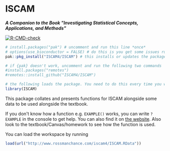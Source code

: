 ISCAM
==============
***A Companion to the Book "Investigating Statistical Concepts, Applications, and Methods"***

<!-- badges: start -->
  [![R-CMD-check](https://github.com/ISCAM4/ISCAM/actions/workflows/R-CMD-check.yaml/badge.svg)](https://github.com/ISCAM4/ISCAM/actions/workflows/R-CMD-check.yaml)
<!-- badges: end -->

```r
# install.packages("pak") # uncomment and run this line *once*
# options(use_bioconductor = FALSE) # do this is you get some issues running the next line when connected to the eduroam network
pak::pkg_install("ISCAM4/ISCAM") # this installs or updates the package

# if {pak} doesn't work, uncomment and run the following two commands
#install.packages("remotes")
#remotes::install_github("ISCAM4/ISCAM")

# the following loads the package. You need to do this every time you want to use ISCAM functions
library(ISCAM)
```

This package collates and presents functions for ISCAM alongside some data to be used alongside the textbook.

If you don't know how a function e.g. `EXAMPLE()` works, you can write `?EXAMPLE` in the console to get help. You can also find it on [the website](https://iscam4.github.io/ISCAM/reference/index.html). Also look to the textbook/Canvas/homework to see how the function is used.

You can load the workspace by running

```r
load(url("http://www.rossmanchance.com/iscam4/ISCAM.RData"))
```

<!-- 
TODO:
- Create vignette
- Tests
-->
